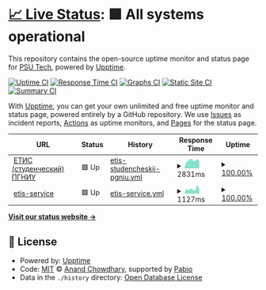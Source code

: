 # [📈 Live Status](https://uptime.psutech.damego.ru): <!--live status--> **🟩 All systems operational**

This repository contains the open-source uptime monitor and status page for [PSU Tech](https://uptime.psutech.damego.ru), powered by [Upptime](https://github.com/upptime/upptime).

[![Uptime CI](https://github.com/PSU-Tech/uptime/workflows/Uptime%20CI/badge.svg)](https://github.com/PSU-Tech/uptime/actions?query=workflow%3A%22Uptime+CI%22)
[![Response Time CI](https://github.com/PSU-Tech/uptime/workflows/Response%20Time%20CI/badge.svg)](https://github.com/PSU-Tech/uptime/actions?query=workflow%3A%22Response+Time+CI%22)
[![Graphs CI](https://github.com/PSU-Tech/uptime/workflows/Graphs%20CI/badge.svg)](https://github.com/PSU-Tech/uptime/actions?query=workflow%3A%22Graphs+CI%22)
[![Static Site CI](https://github.com/PSU-Tech/uptime/workflows/Static%20Site%20CI/badge.svg)](https://github.com/PSU-Tech/uptime/actions?query=workflow%3A%22Static+Site+CI%22)
[![Summary CI](https://github.com/PSU-Tech/uptime/workflows/Summary%20CI/badge.svg)](https://github.com/PSU-Tech/uptime/actions?query=workflow%3A%22Summary+CI%22)

With [Upptime](https://upptime.js.org), you can get your own unlimited and free uptime monitor and status page, powered entirely by a GitHub repository. We use [Issues](https://github.com/PSU-Tech/uptime/issues) as incident reports, [Actions](https://github.com/PSU-Tech/uptime/actions) as uptime monitors, and [Pages](https://uptime.psutech.damego.ru) for the status page.

<!--start: status pages-->
<!-- This summary is generated by Upptime (https://github.com/upptime/upptime) -->
<!-- Do not edit this manually, your changes will be overwritten -->
<!-- prettier-ignore -->
| URL | Status | History | Response Time | Uptime |
| --- | ------ | ------- | ------------- | ------ |
| <img alt="" src="https://icons.duckduckgo.com/ip3/student.psu.ru.ico" height="13"> [ЕТИС (студенческий) ПГНИУ](https://student.psu.ru) | 🟩 Up | [etis-studencheskij-pgniu.yml](https://github.com/PSU-Tech/uptime/commits/HEAD/history/etis-studencheskij-pgniu.yml) | <details><summary><img alt="Response time graph" src="./graphs/etis-studencheskij-pgniu/response-time-week.png" height="20"> 2831ms</summary><br><a href="https://uptime.psutech.damego.ru/history/etis-studencheskij-pgniu"><img alt="Response time 2652" src="https://img.shields.io/endpoint?url=https%3A%2F%2Fraw.githubusercontent.com%2FPSU-Tech%2Fuptime%2FHEAD%2Fapi%2Fetis-studencheskij-pgniu%2Fresponse-time.json"></a><br><a href="https://uptime.psutech.damego.ru/history/etis-studencheskij-pgniu"><img alt="24-hour response time 2698" src="https://img.shields.io/endpoint?url=https%3A%2F%2Fraw.githubusercontent.com%2FPSU-Tech%2Fuptime%2FHEAD%2Fapi%2Fetis-studencheskij-pgniu%2Fresponse-time-day.json"></a><br><a href="https://uptime.psutech.damego.ru/history/etis-studencheskij-pgniu"><img alt="7-day response time 2831" src="https://img.shields.io/endpoint?url=https%3A%2F%2Fraw.githubusercontent.com%2FPSU-Tech%2Fuptime%2FHEAD%2Fapi%2Fetis-studencheskij-pgniu%2Fresponse-time-week.json"></a><br><a href="https://uptime.psutech.damego.ru/history/etis-studencheskij-pgniu"><img alt="30-day response time 2533" src="https://img.shields.io/endpoint?url=https%3A%2F%2Fraw.githubusercontent.com%2FPSU-Tech%2Fuptime%2FHEAD%2Fapi%2Fetis-studencheskij-pgniu%2Fresponse-time-month.json"></a><br><a href="https://uptime.psutech.damego.ru/history/etis-studencheskij-pgniu"><img alt="1-year response time 2652" src="https://img.shields.io/endpoint?url=https%3A%2F%2Fraw.githubusercontent.com%2FPSU-Tech%2Fuptime%2FHEAD%2Fapi%2Fetis-studencheskij-pgniu%2Fresponse-time-year.json"></a></details> | <details><summary><a href="https://uptime.psutech.damego.ru/history/etis-studencheskij-pgniu">100.00%</a></summary><a href="https://uptime.psutech.damego.ru/history/etis-studencheskij-pgniu"><img alt="All-time uptime 99.73%" src="https://img.shields.io/endpoint?url=https%3A%2F%2Fraw.githubusercontent.com%2FPSU-Tech%2Fuptime%2FHEAD%2Fapi%2Fetis-studencheskij-pgniu%2Fuptime.json"></a><br><a href="https://uptime.psutech.damego.ru/history/etis-studencheskij-pgniu"><img alt="24-hour uptime 100.00%" src="https://img.shields.io/endpoint?url=https%3A%2F%2Fraw.githubusercontent.com%2FPSU-Tech%2Fuptime%2FHEAD%2Fapi%2Fetis-studencheskij-pgniu%2Fuptime-day.json"></a><br><a href="https://uptime.psutech.damego.ru/history/etis-studencheskij-pgniu"><img alt="7-day uptime 100.00%" src="https://img.shields.io/endpoint?url=https%3A%2F%2Fraw.githubusercontent.com%2FPSU-Tech%2Fuptime%2FHEAD%2Fapi%2Fetis-studencheskij-pgniu%2Fuptime-week.json"></a><br><a href="https://uptime.psutech.damego.ru/history/etis-studencheskij-pgniu"><img alt="30-day uptime 100.00%" src="https://img.shields.io/endpoint?url=https%3A%2F%2Fraw.githubusercontent.com%2FPSU-Tech%2Fuptime%2FHEAD%2Fapi%2Fetis-studencheskij-pgniu%2Fuptime-month.json"></a><br><a href="https://uptime.psutech.damego.ru/history/etis-studencheskij-pgniu"><img alt="1-year uptime 99.73%" src="https://img.shields.io/endpoint?url=https%3A%2F%2Fraw.githubusercontent.com%2FPSU-Tech%2Fuptime%2FHEAD%2Fapi%2Fetis-studencheskij-pgniu%2Fuptime-year.json"></a></details>
| <img alt="" src="https://icons.duckduckgo.com/ip3/psutech.damego.ru.ico" height="13"> [etis-service](https://psutech.damego.ru/api) | 🟩 Up | [etis-service.yml](https://github.com/PSU-Tech/uptime/commits/HEAD/history/etis-service.yml) | <details><summary><img alt="Response time graph" src="./graphs/etis-service/response-time-week.png" height="20"> 1127ms</summary><br><a href="https://uptime.psutech.damego.ru/history/etis-service"><img alt="Response time 1427" src="https://img.shields.io/endpoint?url=https%3A%2F%2Fraw.githubusercontent.com%2FPSU-Tech%2Fuptime%2FHEAD%2Fapi%2Fetis-service%2Fresponse-time.json"></a><br><a href="https://uptime.psutech.damego.ru/history/etis-service"><img alt="24-hour response time 999" src="https://img.shields.io/endpoint?url=https%3A%2F%2Fraw.githubusercontent.com%2FPSU-Tech%2Fuptime%2FHEAD%2Fapi%2Fetis-service%2Fresponse-time-day.json"></a><br><a href="https://uptime.psutech.damego.ru/history/etis-service"><img alt="7-day response time 1127" src="https://img.shields.io/endpoint?url=https%3A%2F%2Fraw.githubusercontent.com%2FPSU-Tech%2Fuptime%2FHEAD%2Fapi%2Fetis-service%2Fresponse-time-week.json"></a><br><a href="https://uptime.psutech.damego.ru/history/etis-service"><img alt="30-day response time 1130" src="https://img.shields.io/endpoint?url=https%3A%2F%2Fraw.githubusercontent.com%2FPSU-Tech%2Fuptime%2FHEAD%2Fapi%2Fetis-service%2Fresponse-time-month.json"></a><br><a href="https://uptime.psutech.damego.ru/history/etis-service"><img alt="1-year response time 1427" src="https://img.shields.io/endpoint?url=https%3A%2F%2Fraw.githubusercontent.com%2FPSU-Tech%2Fuptime%2FHEAD%2Fapi%2Fetis-service%2Fresponse-time-year.json"></a></details> | <details><summary><a href="https://uptime.psutech.damego.ru/history/etis-service">100.00%</a></summary><a href="https://uptime.psutech.damego.ru/history/etis-service"><img alt="All-time uptime 99.24%" src="https://img.shields.io/endpoint?url=https%3A%2F%2Fraw.githubusercontent.com%2FPSU-Tech%2Fuptime%2FHEAD%2Fapi%2Fetis-service%2Fuptime.json"></a><br><a href="https://uptime.psutech.damego.ru/history/etis-service"><img alt="24-hour uptime 100.00%" src="https://img.shields.io/endpoint?url=https%3A%2F%2Fraw.githubusercontent.com%2FPSU-Tech%2Fuptime%2FHEAD%2Fapi%2Fetis-service%2Fuptime-day.json"></a><br><a href="https://uptime.psutech.damego.ru/history/etis-service"><img alt="7-day uptime 100.00%" src="https://img.shields.io/endpoint?url=https%3A%2F%2Fraw.githubusercontent.com%2FPSU-Tech%2Fuptime%2FHEAD%2Fapi%2Fetis-service%2Fuptime-week.json"></a><br><a href="https://uptime.psutech.damego.ru/history/etis-service"><img alt="30-day uptime 100.00%" src="https://img.shields.io/endpoint?url=https%3A%2F%2Fraw.githubusercontent.com%2FPSU-Tech%2Fuptime%2FHEAD%2Fapi%2Fetis-service%2Fuptime-month.json"></a><br><a href="https://uptime.psutech.damego.ru/history/etis-service"><img alt="1-year uptime 99.24%" src="https://img.shields.io/endpoint?url=https%3A%2F%2Fraw.githubusercontent.com%2FPSU-Tech%2Fuptime%2FHEAD%2Fapi%2Fetis-service%2Fuptime-year.json"></a></details>

<!--end: status pages-->

[**Visit our status website →**](https://uptime.psutech.damego.ru)

## 📄 License

- Powered by: [Upptime](https://github.com/upptime/upptime)
- Code: [MIT](./LICENSE) © [Anand Chowdhary](https://anandchowdhary.com), supported by [Pabio](https://pabio.com)
- Data in the `./history` directory: [Open Database License](https://opendatacommons.org/licenses/odbl/1-0/)
